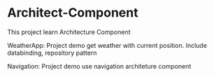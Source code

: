 # Architect-Component

This project learn Architecture Component

WeatherApp: Project demo get weather with current position. Include databinding, repository pattern

Navigation: Project demo use navigation architeture component

